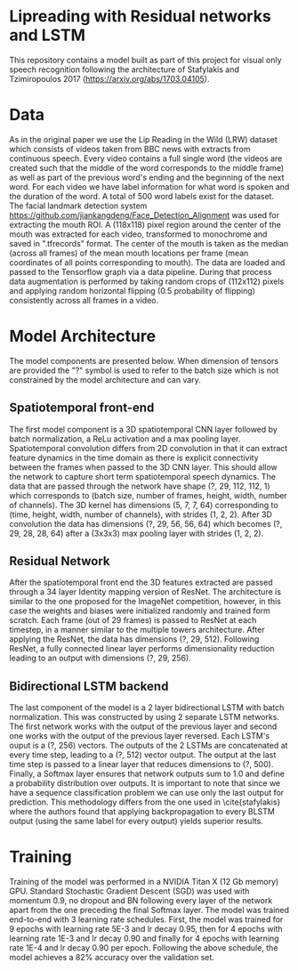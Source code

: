 # Lipreading with Residual networks and LSTM
This repository contains a model built as part of this project for visual only speech recognition following the architecture of Stafylakis and Tzimiropoulos 2017 (https://arxiv.org/abs/1703.04105).

# Data
As in the original paper we use the Lip Reading in the Wild (LRW) dataset which consists of videos taken from BBC news with extracts from continuous speech. Every video contains a full single word (the videos are created such that the middle of the word corresponds to the middle frame) as well as part of the previous word's ending and the beginning of the next word. For each video we have label information for what word is spoken and the duration of the word. A total of 500 word labels exist for the dataset. 
The facial landmark detection system https://github.com/jiankangdeng/Face_Detection_Alignment was used for extracting the mouth ROI. A (118x118) pixel region around the center of the mouth was extracted for each video, transformed to monochrome and saved in ".tfrecords" format. The center of the mouth is taken as the median (across all frames) of the mean mouth locations per frame (mean coordinates of all points corresponding to mouth).
The data are loaded and passed to the Tensorflow graph via a data pipeline. During that process data augmentation is performed by taking random crops of (112x112) pixels and applying random horizontal flipping (0.5 probability of flipping) consistently across all frames in a video.

# Model Architecture
The model components are presented below. When dimension of tensors are provided the "?" symbol is used to refer to the batch size which is not constrained by the model architecture and can vary.

## Spatiotemporal front-end
The first model component is a 3D spatiotemporal CNN layer followed by batch normalization, a ReLu activation and a max pooling layer. Spatiotemporal convolution differs from 2D convolution in that it can extract feature dynamics in the time domain as there is explicit connectivity between the frames when passed to the 3D CNN layer. This should allow the network to capture short term spatiotemporal speech dynamics.
The data that are passed through the network have shape (?, 29, 112, 112, 1) which corresponds to (batch size, number of frames, height, width, number of channels). The 3D kernel has dimensions (5, 7, 7, 64) corresponding to (time, height, width, number of channels), with strides (1, 2, 2). After 3D convolution the data has dimensions (?, 29, 56, 56, 64) which becomes (?, 29, 28, 28, 64) after a (3x3x3) max pooling layer with strides (1, 2, 2).

## Residual Network
After the spatiotemporal front end the 3D features extracted are passed through a 34 layer Identity mapping version of ResNet. The architecture is similar to the one proposed for the ImageNet competition, however, in this case the weights and biases were initialized randomly and trained form scratch. Each frame (out of 29 frames) is passed to ResNet at each timestep, in a manner similar to the multiple towers architecture. After applying the ResNet, the data has dimensions (?, 29, 512). Following ResNet, a fully connected linear layer performs dimensionality reduction leading to an output with dimensions (?, 29, 256).

## Bidirectional LSTM backend
The last component of the model is a 2 layer bidirectional LSTM with batch normalization. This was constructed by using 2 separate LSTM networks. The first network works with the output of the previous layer and second one works with the output of the previous layer reversed. Each LSTM's ouput is a (?, 256) vectors. The outputs of the 2 LSTMs are concatenated at every time step, leading to a (?, 512) vector output. The output at the last time step is passed to a linear layer that reduces dimensions to (?, 500). Finally, a Softmax layer ensures that network outputs sum to 1.0 and define a probability distribution over outputs. It is important to note that since we have a sequence classification problem we can use only the last output for prediction. This methodology differs from the one used in \cite{stafylakis} where the authors found that applying backpropagation to every BLSTM output (using the same label for every output) yields superior results. 

# Training
Training of the model was performed in a NVIDIA Titan X (12 Gb memory) GPU. Standard Stochastic Gradient Descent (SGD) was used with momentum 0.9, no dropout and BN following every layer of the network apart from the one preceding the final Softmax layer. The model was trained end-to-end with 3 learning rate schedules. First, the model was trained for 9 epochs with learning rate 5E-3 and lr decay 0.95, then for 4 epochs with learning rate 1E-3 and lr decay 0.90 and finally for 4 epochs with learning rate 1E-4 and lr decay 0.90 per epoch. Following the above schedule, the model achieves a 82% accuracy over the validation set.


